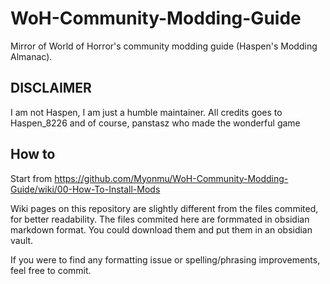 # WoH-Community-Modding-Guide
Mirror of World of Horror's community modding guide (Haspen's Modding Almanac). 

## DISCLAIMER
I am not Haspen, I am just a humble maintainer. All credits goes to Haspen_8226 and of course, panstasz who made the wonderful game

## How to
Start from  https://github.com/Myonmu/WoH-Community-Modding-Guide/wiki/00-How-To-Install-Mods

Wiki pages on this repository are slightly different from the files commited, for better readability.
The files commited here are formmated in obsidian markdown format. You could download them and put them in an obsidian vault.

If you were to find any formatting issue or spelling/phrasing improvements, feel free to commit.
